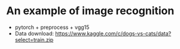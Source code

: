 An example of image recognition
==========
* pytorch + preprocess + vgg15
* Data download: https://www.kaggle.com/c/dogs-vs-cats/data?select=train.zip

